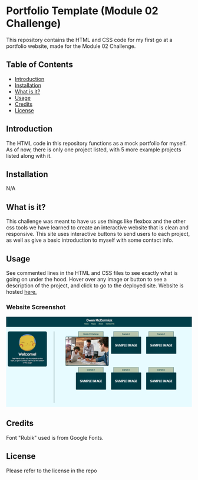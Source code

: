 # Portfolio Template (Module 02 Challenge)

This repository contains the HTML and CSS code for my first go at a portfolio website, made for the Module 02 Challenge.

## Table of Contents

- [Introduction](#introduction)
- [Installation](#installation)
- [What is it?](#what-is-it?)
- [Usage](#usage)
- [Credits](#credits)
- [License](#license)

## Introduction

The HTML code in this repository functions as a mock portfolio for myself. As of now, there is only one project listed, with 5 more example projects listed along with it. 

## Installation

N/A

## What is it?

This challenge was meant to have us use things like flexbox and the other css tools we have learned to create an interactive website that is clean and responsive. This site
uses interactive buttons to send users to each project, as well as give a basic introduction to myself with some contact info.

## Usage

See commented lines in the HTML and CSS files to see exactly what is going on under the hood. Hover over any image or button to see a description of the project, and click to go to the deployed site. Website is hosted [here.](https://nephh.github.io/portfolio-template)

### Website Screenshot

![screenshot](./assets/images/screenshot.png "website screenshot")

## Credits

Font "Rubik" used is from Google Fonts.

## License

Please refer to the license in the repo
